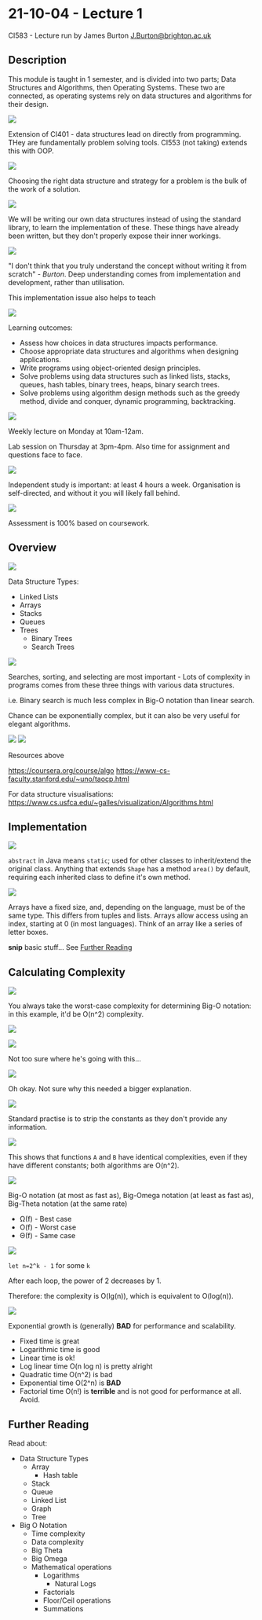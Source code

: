 # 21-10-04 - Lecture 1

CI583 - Lecture run by James Burton <J.Burton@brighton.ac.uk>

## Description

This module is taught in 1 semester, and is divided into two parts; Data
Structures and Algorithms, then Operating Systems. These two are connected, as
operating systems rely on data structures and algorithms for their design.

![](img/2021-10-04-10-06-13.png)

Extension of CI401 - data structures lead on directly from programming. THey are
fundamentally problem solving tools. CI553 (not taking) extends this with OOP.

![](img/2021-10-04-10-07-38.png)

Choosing the right data structure and strategy for a problem is the bulk of the
work of a solution.

![](img/2021-10-04-10-08-34.png)

We will be writing our own data structures instead of using the standard
library, to learn the implementation of these. These things have already been
written, but they don't properly expose their inner workings.

![](img/2021-10-04-10-09-25.png)

"I don't think that you truly understand the concept without writing it from
scratch" - *Burton*. Deep understanding comes from implementation and
development, rather than utilisation.

This implementation issue also helps to teach

![](img/2021-10-04-10-11-35.png)

Learning outcomes:
- Assess how choices in data structures impacts performance.
- Choose appropriate data structures and algorithms when designing applications.
- Write programs using object-oriented design principles.
- Solve problems using data structures such as linked lists, stacks, queues,
  hash tables, binary trees, heaps, binary search trees.
- Solve problems using algorithm design methods such as the greedy method,
  divide and conquer, dynamic programming, backtracking.

![](img/2021-10-04-10-13-27.png)

Weekly lecture on Monday at 10am-12am.

Lab session on Thursday at 3pm-4pm. Also time for assignment and questions face
to face.

![](img/2021-10-04-10-14-27.png)

Independent study is important: at least 4 hours a week. Organisation is
self-directed, and without it you will likely fall behind.

![](img/2021-10-04-10-18-03.png)

Assessment is 100% based on coursework.

## Overview

![](img/2021-10-04-10-19-16.png)

Data Structure Types:
- Linked Lists
- Arrays
- Stacks
- Queues
- Trees
  - Binary Trees
  - Search Trees

![](img/2021-10-04-10-21-14.png)

Searches, sorting, and selecting are most important - Lots of complexity in
programs comes from these three things with various data structures.

i.e. Binary search is much less complex in Big-O notation than linear search.

Chance can be exponentially complex, but it can also be very useful for elegant algorithms.

![](img/2021-10-04-10-23-23.png)
![](img/2021-10-04-10-25-40.png)

Resources above

<https://coursera.org/course/algo>
<https://www-cs-faculty.stanford.edu/~uno/taocp.html>

For data structure visualisations:
<https://www.cs.usfca.edu/~galles/visualization/Algorithms.html>

## Implementation

![](img/2021-10-04-10-35-41.png)

`abstract` in Java means `static`; used for other classes to inherit/extend the
original class. Anything that extends `Shape` has a method `area()` by default,
requiring each inherited class to define it's own method.

![](img/2021-10-04-10-38-26.png)

Arrays have a fixed size, and, depending on the language, must be of the same
type. This differs from tuples and lists. Arrays allow access using an index,
starting at 0 (in most languages). Think of an array like a series of letter
boxes.

**snip** basic stuff... See [Further Reading](#further-reading)

## Calculating Complexity

![](img/2021-10-04-11-27-58.png)

You always take the worst-case complexity for determining Big-O notation: in
this example, it'd be O(n^2) complexity.

![](img/2021-10-04-11-29-32.png)

![](img/2021-10-04-11-30-00.png)

Not too sure where he's going with this...

![](img/2021-10-04-11-30-54.png)

Oh okay. Not sure why this needed a bigger explanation.

![](img/2021-10-04-11-31-22.png)

Standard practise is to strip the constants as they don't provide any
information.

![](img/2021-10-04-11-32-35.png)

This shows that functions `A` and `B` have identical complexities, even if they
have different constants; both algorithms are O(n^2).

![](img/2021-10-04-11-33-31.png)

Big-O notation (at most as fast as), Big-Omega notation (at least as fast as),
Big-Theta notation (at the same rate)

- Ω(f) - Best case
- O(f) - Worst case
- Θ(f) - Same case

![](img/2021-10-04-11-36-23.png)

`let n=2^k - 1` for some `k`

After each loop, the power of 2 decreases by 1.

Therefore: the complexity is O(lg(n)), which is equivalent to O(log(n)).

![](img/2021-10-04-11-39-56.png)

Exponential growth is (generally) **BAD** for performance and scalability.

- Fixed time is great
- Logarithmic time is good
- Linear time is ok!
- Log linear time O(n log n) is pretty alright
- Quadratic time O(n^2) is bad
- Exponential time O(2^n) is **BAD**
- Factorial time O(n!) is **terrible** and is not good for performance at all. Avoid.

## Further Reading

Read about:
- Data Structure Types
  - Array
    - Hash table
  - Stack
  - Queue
  - Linked List
  - Graph
  - Tree
- Big O Notation
  - Time complexity
  - Data complexity
  - Big Theta
  - Big Omega
  - Mathematical operations
    - Logarithms
      - Natural Logs
    - Factorials
    - Floor/Ceil operations
    - Summations
